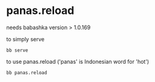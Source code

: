 # panas.reload

needs babashka version > 1.0.169

to simply serve

```
bb serve
```

to use panas.reload ('panas' is Indonesian word for 'hot')

```
bb panas.reload
```